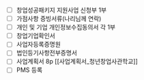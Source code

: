 - [ ] 창업성공패키지 지원사업 신청부 1부
- [ ] 가점사항 증빙서류(나리님께 연락)
- [ ] 개인 및 기업 개인정보수집동의서 각 1부
- [ ] 창업기업확인서
- [ ] 사업자등록증명원
- [ ] 법인등기사항전부증명서
- [ ] 사업계획서 8p [[사업계획서_청년창업사관학교]]
- [ ] PMS 등록